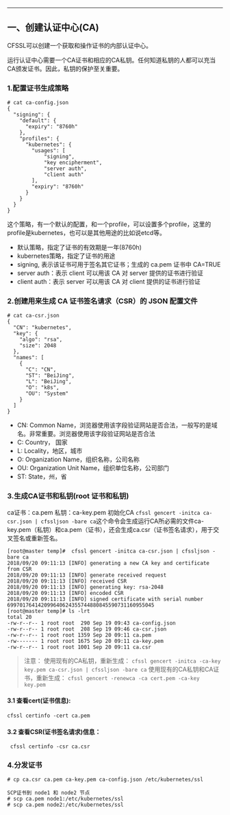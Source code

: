 
<!-- toc --> 

* * * * *
## 一、创建认证中心(CA)
CFSSL可以创建一个获取和操作证书的内部认证中心。

运行认证中心需要一个CA证书和相应的CA私钥。任何知道私钥的人都可以充当CA颁发证书。因此，私钥的保护至关重要。
### 1.配置证书生成策略

```
# cat ca-config.json 
{
  "signing": {
    "default": {
      "expiry": "8760h"
    },
    "profiles": {
      "kubernetes": {
        "usages": [
            "signing",
            "key encipherment",
            "server auth",
            "client auth"
        ],
        "expiry": "8760h"
      }
    }
  }
}
```
这个策略，有一个默认的配置，和一个profile，可以设置多个profile，这里的profile是kubernetes，也可以是其他用途的比如说etcd等。
* 默认策略，指定了证书的有效期是一年(8760h)
* kubernetes策略，指定了证书的用途
* signing, 表示该证书可用于签名其它证书；生成的 ca.pem 证书中 CA=TRUE
* server auth：表示 client 可以用该 CA 对 server 提供的证书进行验证
* client auth：表示 server 可以用该 CA 对 client 提供的证书进行验证

### 2.创建用来生成 CA 证书签名请求（CSR）的 JSON 配置文件
```
# cat ca-csr.json 
{
  "CN": "kubernetes",
  "key": {
    "algo": "rsa",
    "size": 2048
  },
  "names": [
    {
      "C": "CN",
      "ST": "BeiJing",
      "L": "BeiJing",
      "O": "k8s",
      "OU": "System"
    }
  ]
}
```
* CN: Common Name，浏览器使用该字段验证网站是否合法，一般写的是域名。非常重要。浏览器使用该字段验证网站是否合法
* C: Country， 国家
* L: Locality，地区，城市
* O: Organization Name，组织名称，公司名称
* OU: Organization Unit Name，组织单位名称，公司部门
* ST: State，州，省


### 3.生成CA证书和私钥(root 证书和私钥)
ca证书：ca.pem
私钥：ca-key.pem
初始化CA
`cfssl gencert -initca ca-csr.json | cfssljson -bare ca`这个命令会生成运行CA所必需的文件ca-key.pem（私钥）和ca.pem（证书），还会生成ca.csr（证书签名请求），用于交叉签名或重新签名。
```
[root@master temp]#  cfssl gencert -initca ca-csr.json | cfssljson -bare ca
2018/09/20 09:11:13 [INFO] generating a new CA key and certificate from CSR
2018/09/20 09:11:13 [INFO] generate received request
2018/09/20 09:11:13 [INFO] received CSR
2018/09/20 09:11:13 [INFO] generating key: rsa-2048
2018/09/20 09:11:13 [INFO] encoded CSR
2018/09/20 09:11:13 [INFO] signed certificate with serial number 699701764142099640624355744880845590731160955045
[root@master temp]# ls -lrt
total 20
-rw-r--r-- 1 root root  290 Sep 19 09:43 ca-config.json
-rw-r--r-- 1 root root  208 Sep 19 09:46 ca-csr.json
-rw-r--r-- 1 root root 1359 Sep 20 09:11 ca.pem
-rw------- 1 root root 1675 Sep 20 09:11 ca-key.pem
-rw-r--r-- 1 root root 1001 Sep 20 09:11 ca.csr
```

> 注意：
    使用现有的CA私钥，重新生成：
    ```
    cfssl gencert -initca -ca-key key.pem ca-csr.json | cfssljson -bare ca
    ```
    使用现有的CA私钥和CA证书，重新生成：
    ```
    cfssl gencert -renewca -ca cert.pem -ca-key key.pem
    ```

#### 3.1 查看cert(证书信息):
```
cfssl certinfo -cert ca.pem
```

#### 3.2 查看CSR(证书签名请求)信息：
```
 cfssl certinfo -csr ca.csr
```

### 4.分发证书
```
# cp ca.csr ca.pem ca-key.pem ca-config.json /etc/kubernetes/ssl

SCP证书到 node1 和 node2 节点
# scp ca.pem node1:/etc/kubernetes/ssl 
# scp ca.pem node2:/etc/kubernetes/ssl
```
